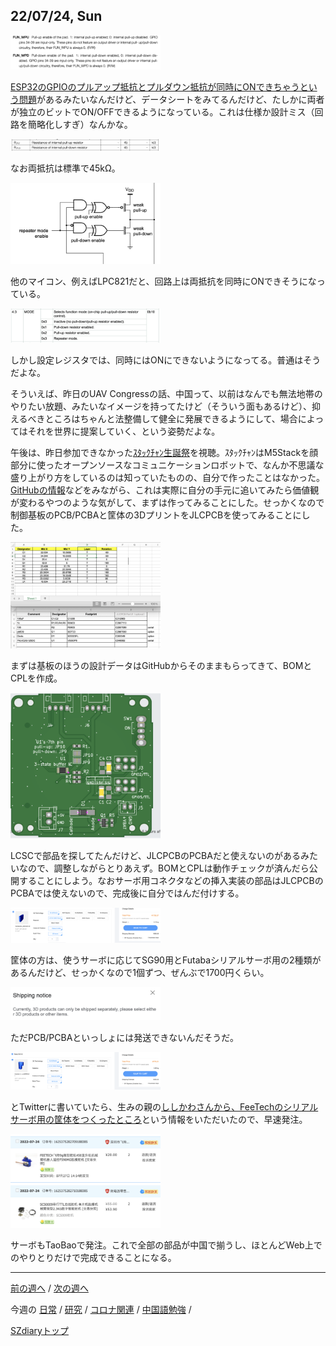 ## 22/07/24, Sun

<img src="https://github.com/akita11/SZdiary/blob/main/diary/photo/2022-07-24_09.45.41.png" width="240px">

[ESP32のGPIOのプルアップ抵抗とプルダウン抵抗が同時にONできちゃうという問題](https://twitter.com/lovyan03/status/1550415522097156096?s=20&t=LCx1C5SQJJOpO_XOEtslmw)があるみたいなんだけど、データシートをみてるんだけど、たしかに両者が独立のビットでON/OFFできるようになっている。これは仕様か設計ミス（回路を簡略化しすぎ）なんかな。

<img src="https://github.com/akita11/SZdiary/blob/main/diary/photo/2022-07-24_09.46.50.png" width="240px">

なお両抵抗は標準で45kΩ。

<img src="https://github.com/akita11/SZdiary/blob/main/diary/photo/2022-07-24_10.00.19.png" width="240px">

他のマイコン、例えばLPC821だと、回路上は両抵抗を同時にONできそうになっている。

<img src="https://github.com/akita11/SZdiary/blob/main/diary/photo/2022-07-24_09.59.07.png" width="240px">

しかし設定レジスタでは、同時にはONにできないようになってる。普通はそうだよな。

そういえば、昨日のUAV Congressの話、中国って、以前はなんでも無法地帯のやりたい放題、みたいなイメージを持ってたけど（そういう面もあるけど）、抑えるべきところはちゃんと法整備して健全に発展できるようにして、場合によってはそれを世界に提案していく、という姿勢だよな。

午後は、昨日参加できなかった[ｽﾀｯｸﾁｬﾝ生誕祭](https://www.youtube.com/watch?v=05N6_kxEsaI)を視聴。ｽﾀｯｸﾁｬﾝはM5Stackを顔部分に使ったオープンソースなコミュニケーションロボットで、なんか不思議な盛り上がり方をしているのは知っていたものの、自分で作ったことはなかった。[GitHubの情報](https://github.com/meganetaaan/stack-chan)などをみながら、これは実際に自分の手元に追いてみたら価値観が変わるやつのような気がして、まずは作ってみることにした。せっかくなので制御基板のPCB/PCBAと筐体の3DプリントをJLCPCBを使ってみることにした。

<img src="https://github.com/akita11/SZdiary/blob/main/diary/photo/2022-07-24_12.43.07.png" width="240px">

まずは基板のほうの設計データはGitHubからそのままもらってきて、BOMとCPLを作成。

<img src="https://github.com/akita11/SZdiary/blob/main/diary/photo/2022-07-24_13.06.02.png" width="240px">

LCSCで部品を探してたんだけど、JLCPCBのPCBAだと使えないのがあるみたいなので、調整しながらとりあえず。BOMとCPLは動作チェックが済んだら公開することにしよう。なおサーボ用コネクタなどの挿入実装の部品はJLCPCBのPCBAでは使えないので、完成後に自分ではんだ付けする。

<img src="https://github.com/akita11/SZdiary/blob/main/diary/photo/2022-07-24_13.23.38.png" width="240px">

筐体の方は、使うサーボに応じてSG90用とFutabaシリアルサーボ用の2種類があるんだけど、せっかくなので1個ずつ、ぜんぶで1700円くらい。

<img src="https://github.com/akita11/SZdiary/blob/main/diary/photo/2022-07-24_13.26.31.png" width="240px">

ただPCB/PCBAといっしょには発送できないんだそうだ。

<img src="https://github.com/akita11/SZdiary/blob/main/diary/photo/2022-07-24_14.15.37.png" width="240px">

とTwitterに書いていたら、生みの親の[ししかわさんから、FeeTechのシリアルサーボ用の筐体をつくったところ](https://twitter.com/meganetaaan/status/1551085451670212610)という情報をいただいたので、早速発注。

<img src="https://github.com/akita11/SZdiary/blob/main/diary/photo/2022-07-24_14.14.10.png" width="240px">

サーボもTaoBaoで発注。これで全部の部品が中国で揃うし、ほとんどWeb上でのやりとりだけで完成できることになる。


***

[前の週へ](2206-5.md) /
[次の週へ](2207-3.md)

今週の
[日常](../diary/2207-4.md) /
[研究](../research/2207-4.md) /
[コロナ関連](../covid19/2207-4.md) / 
[中国語勉強](../chinese/2207-4.md) / 

[SZdiaryトップ](../../README.md)
